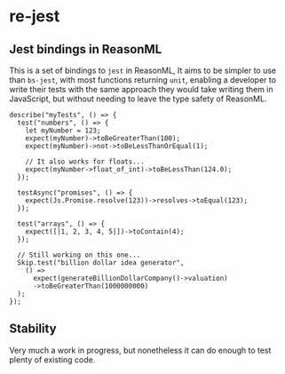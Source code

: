 # re-jest

## Jest bindings in ReasonML

This is a set of bindings to `jest` in ReasonML, It aims to be simpler to use than `bs-jest`, with most functions returning `unit`, enabling a developer to write their tests with the same approach they would take writing them in JavaScript, but without needing to leave the type safety of ReasonML.

```reason
describe("myTests", () => {
  test("numbers", () => {
    let myNumber = 123;
    expect(myNumber)->toBeGreaterThan(100);
    expect(myNumber)->not->toBeLessThanOrEqual(1);

    // It also works for floats...
    expect(myNumber->float_of_int)->toBeLessThan(124.0);
  });

  testAsync("promises", () => {
    expect(Js.Promise.resolve(123))->resolves->toEqual(123);
  });

  test("arrays", () => {
    expect([|1, 2, 3, 4, 5|])->toContain(4);
  });

  // Still working on this one...
  Skip.test("billion dollar idea generator",
    () =>
      expect(generateBillionDollarCompany()->valuation)
      ->toBeGreaterThan(1000000000)
  );
});
```

## Stability

Very much a work in progress, but nonetheless it can do enough to test plenty of existing code.
